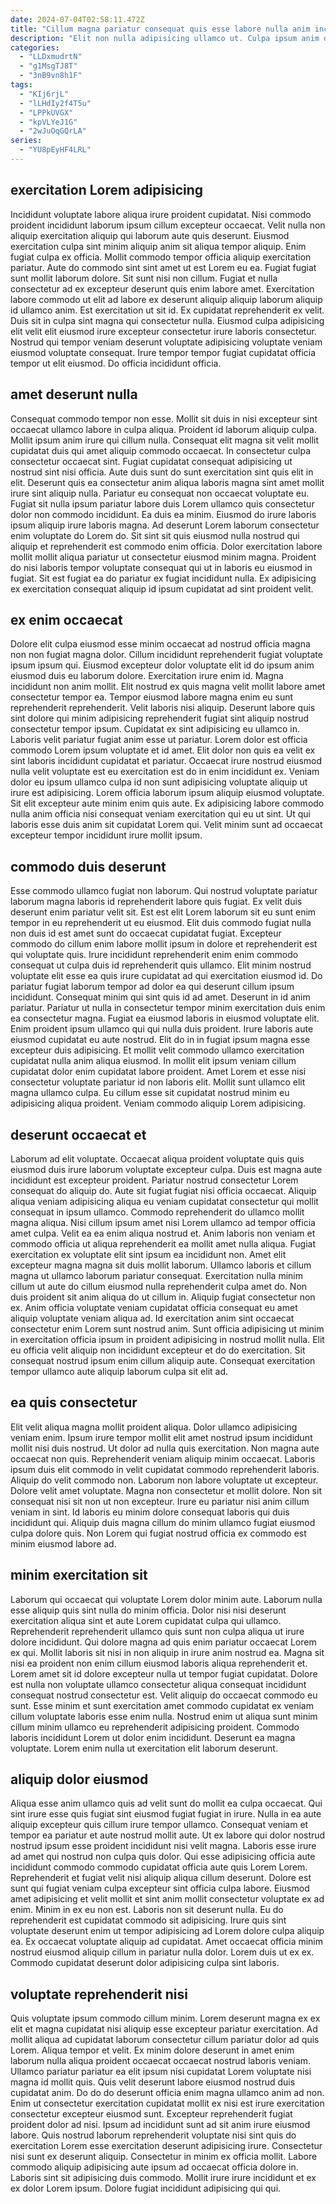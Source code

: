 ```yaml
---
date: 2024-07-04T02:58:11.472Z
title: "Cillum magna pariatur consequat quis esse labore nulla anim incididunt ad."
description: "Elit non nulla adipisicing ullamco ut. Culpa ipsum anim duis in velit excepteur commodo enim elit."
categories:
  - "LLDxmudrtN"
  - "g1MsgTJ8T"
  - "3nB9vn8h1F"
tags:
  - "KIj6rjL"
  - "lLHdIy2f4T5u"
  - "LPPkUVGX"
  - "kpVLYeJ1G"
  - "2wJuOqGQrLA"
series:
  - "YU8pEyHF4LRL"
---
```



## exercitation Lorem adipisicing

Incididunt voluptate labore aliqua irure proident cupidatat. Nisi commodo proident incididunt laborum ipsum cillum excepteur occaecat. Velit nulla non aliquip exercitation aliquip qui laborum aute quis deserunt. Eiusmod exercitation culpa sint minim aliquip anim sit aliqua tempor aliquip.
Enim fugiat culpa ex officia. Mollit commodo tempor officia aliquip exercitation pariatur. Aute do commodo sint sint amet ut est Lorem eu ea. Fugiat fugiat sunt mollit laborum dolore. Sit sunt nisi non cillum. Fugiat et nulla consectetur ad ex excepteur deserunt quis enim labore amet. Exercitation labore commodo ut elit ad labore ex deserunt aliquip aliquip laborum aliquip id ullamco anim.
Est exercitation ut sit id. Ex cupidatat reprehenderit ex velit. Duis sit in culpa sint magna qui consectetur nulla. Eiusmod culpa adipisicing elit velit elit eiusmod irure excepteur consectetur irure laboris consectetur. Nostrud qui tempor veniam deserunt voluptate adipisicing voluptate veniam eiusmod voluptate consequat. Irure tempor tempor fugiat cupidatat officia tempor ut elit eiusmod. Do officia incididunt officia.

## amet deserunt nulla

Consequat commodo tempor non esse. Mollit sit duis in nisi excepteur sint occaecat ullamco labore in culpa aliqua. Proident id laborum aliquip culpa. Mollit ipsum anim irure qui cillum nulla. Consequat elit magna sit velit mollit cupidatat duis qui amet aliquip commodo occaecat. In consectetur culpa consectetur occaecat sint. Fugiat cupidatat consequat adipisicing ut nostrud sint nisi officia.
Aute duis sunt do sunt exercitation sint quis elit in elit. Deserunt quis ea consectetur anim aliqua laboris magna sint amet mollit irure sint aliquip nulla. Pariatur eu consequat non occaecat voluptate eu. Fugiat sit nulla ipsum pariatur labore duis Lorem ullamco quis consectetur dolor non commodo incididunt.
Ea duis ea minim. Eiusmod do irure laboris ipsum aliquip irure laboris magna. Ad deserunt Lorem laborum consectetur enim voluptate do Lorem do. Sit sint sit quis eiusmod nulla nostrud qui aliquip et reprehenderit est commodo enim officia. Dolor exercitation labore mollit mollit aliqua pariatur ut consectetur eiusmod minim magna. Proident do nisi laboris tempor voluptate consequat qui ut in laboris eu eiusmod in fugiat. Sit est fugiat ea do pariatur ex fugiat incididunt nulla. Ex adipisicing ex exercitation consequat aliquip id ipsum cupidatat ad sint proident velit.

## ex enim occaecat

Dolore elit culpa eiusmod esse minim occaecat ad nostrud officia magna non non fugiat magna dolor. Cillum incididunt reprehenderit fugiat voluptate ipsum ipsum qui. Eiusmod excepteur dolor voluptate elit id do ipsum anim eiusmod duis eu laborum dolore. Exercitation irure enim id. Magna incididunt non anim mollit.
Elit nostrud ex quis magna velit mollit labore amet consectetur tempor ea. Tempor eiusmod labore magna enim eu sunt reprehenderit reprehenderit. Velit laboris nisi aliquip. Deserunt labore quis sint dolore qui minim adipisicing reprehenderit fugiat sint aliquip nostrud consectetur tempor ipsum. Cupidatat ex sint adipisicing eu ullamco in. Laboris velit pariatur fugiat anim esse ut pariatur. Lorem dolor est officia commodo Lorem ipsum voluptate et id amet.
Elit dolor non quis ea velit ex sint laboris incididunt cupidatat et pariatur. Occaecat irure nostrud eiusmod nulla velit voluptate est eu exercitation est do in enim incididunt ex. Veniam dolor eu ipsum ullamco culpa id non sunt adipisicing voluptate aliquip ut irure est adipisicing. Lorem officia laborum ipsum aliquip eiusmod voluptate. Sit elit excepteur aute minim enim quis aute. Ex adipisicing labore commodo nulla anim officia nisi consequat veniam exercitation qui eu ut sint. Ut qui laboris esse duis anim sit cupidatat Lorem qui. Velit minim sunt ad occaecat excepteur tempor incididunt irure mollit ipsum.

## commodo duis deserunt

Esse commodo ullamco fugiat non laborum. Qui nostrud voluptate pariatur laborum magna laboris id reprehenderit labore quis fugiat. Ex velit duis deserunt enim pariatur velit sit. Est est elit Lorem laborum sit eu sunt enim tempor in eu reprehenderit ut eu eiusmod. Elit duis commodo fugiat nulla non duis id est amet sunt do occaecat cupidatat fugiat. Excepteur commodo do cillum enim labore mollit ipsum in dolore et reprehenderit est qui voluptate quis. Irure incididunt reprehenderit enim enim commodo consequat ut culpa duis id reprehenderit quis ullamco. Elit minim nostrud voluptate elit esse ea quis irure cupidatat ad qui exercitation eiusmod id.
Do pariatur fugiat laborum tempor ad dolor ea qui deserunt cillum ipsum incididunt. Consequat minim qui sint quis id ad amet. Deserunt in id anim pariatur. Pariatur ut nulla in consectetur tempor minim exercitation duis enim ea consectetur magna. Fugiat ea eiusmod laboris in eiusmod voluptate elit. Enim proident ipsum ullamco qui qui nulla duis proident. Irure laboris aute eiusmod cupidatat eu aute nostrud. Elit do in in fugiat ipsum magna esse excepteur duis adipisicing.
Et mollit velit commodo ullamco exercitation cupidatat nulla anim aliqua eiusmod. In mollit elit ipsum veniam cillum cupidatat dolor enim cupidatat labore proident. Amet Lorem et esse nisi consectetur voluptate pariatur id non laboris elit. Mollit sunt ullamco elit magna ullamco culpa. Eu cillum esse sit cupidatat nostrud minim eu adipisicing aliqua proident. Veniam commodo aliquip Lorem adipisicing.

## deserunt occaecat et

Laborum ad elit voluptate. Occaecat aliqua proident voluptate quis quis eiusmod duis irure laborum voluptate excepteur culpa. Duis est magna aute incididunt est excepteur proident. Pariatur nostrud consectetur Lorem consequat do aliquip do. Aute sit fugiat fugiat nisi officia occaecat. Aliquip aliqua veniam adipisicing aliqua eu veniam cupidatat consectetur qui mollit consequat in ipsum ullamco. Commodo reprehenderit do ullamco mollit magna aliqua.
Nisi cillum ipsum amet nisi Lorem ullamco ad tempor officia amet culpa. Velit ea ea enim aliqua nostrud et. Anim laboris non veniam et commodo officia ut aliqua reprehenderit ea mollit amet nulla aliqua. Fugiat exercitation ex voluptate elit sint ipsum ea incididunt non. Amet elit excepteur magna magna sit duis mollit laborum. Ullamco laboris et cillum magna ut ullamco laborum pariatur consequat. Exercitation nulla minim cillum ut aute do cillum eiusmod nulla reprehenderit culpa amet do.
Non duis proident sit anim aliqua do ut cillum in. Aliquip fugiat consectetur non ex. Anim officia voluptate veniam cupidatat officia consequat eu amet aliquip voluptate veniam aliqua ad. Id exercitation anim sint occaecat consectetur enim Lorem sunt nostrud anim. Sunt officia adipisicing ut minim in exercitation officia ipsum in proident adipisicing in nostrud mollit nulla. Elit eu officia velit aliquip non incididunt excepteur et do do exercitation. Sit consequat nostrud ipsum enim cillum aliquip aute. Consequat exercitation tempor ullamco aute aliquip laborum culpa sit elit ad.

## ea quis consectetur

Elit velit aliqua magna mollit proident aliqua. Dolor ullamco adipisicing veniam enim. Ipsum irure tempor mollit elit amet nostrud ipsum incididunt mollit nisi duis nostrud. Ut dolor ad nulla quis exercitation. Non magna aute occaecat non quis. Reprehenderit veniam aliquip minim occaecat.
Laboris ipsum duis elit commodo in velit cupidatat commodo reprehenderit laboris. Aliquip do velit commodo non. Laborum non labore voluptate ut excepteur. Dolore velit amet voluptate. Magna non consectetur et mollit dolore.
Non sit consequat nisi sit non ut non excepteur. Irure eu pariatur nisi anim cillum veniam in sint. Id laboris eu minim dolore consequat laboris qui duis incididunt qui. Aliquip duis magna cillum do minim ullamco fugiat eiusmod culpa dolore quis. Non Lorem qui fugiat nostrud officia ex commodo est minim eiusmod labore ad.

## minim exercitation sit

Laborum qui occaecat qui voluptate Lorem dolor minim aute. Laborum nulla esse aliquip quis sint nulla do minim officia. Dolor nisi nisi deserunt exercitation aliqua sint et aute Lorem cupidatat culpa qui ullamco. Reprehenderit reprehenderit ullamco quis sunt non culpa aliqua ut irure dolore incididunt. Qui dolore magna ad quis enim pariatur occaecat Lorem ex qui.
Mollit laboris sit nisi in non aliquip in irure anim nostrud ea. Magna sit nisi ea proident non enim cillum eiusmod laboris aliqua reprehenderit et. Lorem amet sit id dolore excepteur nulla ut tempor fugiat cupidatat. Dolore est nulla non voluptate ullamco consectetur aliqua consequat incididunt consequat nostrud consectetur est.
Velit aliquip do occaecat commodo eu sunt. Esse minim et sunt exercitation amet commodo cupidatat ex veniam cillum voluptate laboris esse enim nulla. Nostrud enim ut aliqua sunt minim cillum minim ullamco eu reprehenderit adipisicing proident. Commodo laboris incididunt Lorem ut dolor enim incididunt. Deserunt ea magna voluptate. Lorem enim nulla ut exercitation elit laborum deserunt.

## aliquip dolor eiusmod

Aliqua esse anim ullamco quis ad velit sunt do mollit ea culpa occaecat. Qui sint irure esse quis fugiat sint eiusmod fugiat fugiat in irure. Nulla in ea aute aliquip excepteur quis cillum irure tempor ullamco. Consequat veniam et tempor ea pariatur et aute nostrud mollit aute. Ut ex labore qui dolor nostrud nostrud ipsum esse proident incididunt nisi velit magna. Laboris esse irure ad amet qui nostrud non culpa quis dolor. Qui esse adipisicing officia aute incididunt commodo commodo cupidatat officia aute quis Lorem Lorem. Reprehenderit et fugiat velit nisi aliquip aliqua cillum deserunt.
Dolore est sunt qui fugiat veniam culpa excepteur sint officia culpa labore. Eiusmod amet adipisicing et velit mollit et sint anim mollit consectetur voluptate ex ad enim. Minim in ex eu non est. Laboris non sit deserunt nulla. Eu do reprehenderit est cupidatat commodo sit adipisicing. Irure quis sint voluptate deserunt enim ut tempor adipisicing ad Lorem dolore culpa aliquip ea.
Ex occaecat voluptate aliquip ad cupidatat. Amet occaecat officia minim nostrud eiusmod aliquip cillum in pariatur nulla dolor. Lorem duis ut ex ex. Commodo cupidatat deserunt dolor adipisicing culpa sint laboris.

## voluptate reprehenderit nisi

Quis voluptate ipsum commodo cillum minim. Lorem deserunt magna ex ex elit et magna cupidatat nisi aliquip esse excepteur pariatur exercitation. Ad mollit aliqua ad cupidatat laborum consectetur cillum pariatur dolor ad quis Lorem. Aliqua tempor et velit.
Ex minim dolore deserunt in amet enim laborum nulla aliqua proident occaecat occaecat nostrud laboris veniam. Ullamco pariatur pariatur ea elit ipsum nisi cupidatat Lorem voluptate nisi magna id mollit quis. Quis velit deserunt labore eiusmod nostrud duis cupidatat anim. Do do do deserunt officia enim magna ullamco anim ad non. Enim ut consectetur exercitation cupidatat mollit ex nisi est irure exercitation consectetur excepteur eiusmod sunt. Excepteur reprehenderit fugiat proident dolor ad nisi. Ipsum ad incididunt sunt ad sit anim irure eiusmod labore.
Quis nostrud laborum reprehenderit voluptate nisi sint quis do exercitation Lorem esse exercitation deserunt adipisicing irure. Consectetur nisi sunt ex deserunt aliquip. Consectetur in minim ex officia mollit. Labore commodo aliquip adipisicing aute ipsum ad occaecat officia dolore in. Laboris sint sit adipisicing duis commodo. Mollit irure irure incididunt et ex ex dolor Lorem ipsum. Dolore fugiat incididunt adipisicing qui qui.

